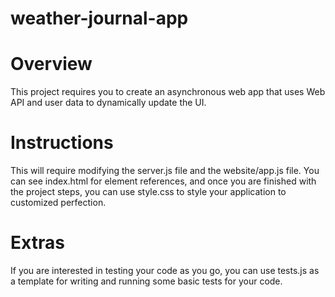 # weather-journal-app
# Overview
This project requires you to create an asynchronous web app that uses Web API and user data to dynamically update the UI.


# Instructions
This will require modifying the server.js file and the website/app.js file. You can see index.html for element references, and once you are finished with the project steps, you can use style.css to style your application to customized perfection.


# Extras
If you are interested in testing your code as you go, you can use tests.js as a template for writing and running some basic tests for your code.
